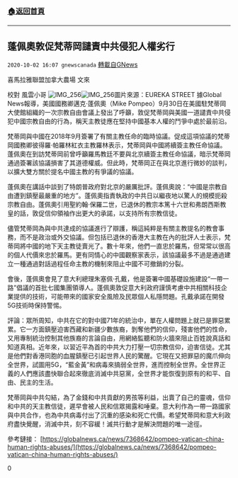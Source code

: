 ###  [:house:返回首頁](https://github.com/ourhimalayas/txt)
---

## 蓬佩奧敦促梵蒂岡譴責中共侵犯人權劣行
`2020-10-02 16:07 gnewscanada` [轉載自GNews](https://gnews.org/zh-hant/398390/)

喜馬拉雅聯盟加拿大農場   文來

校對   風雲小哥
![IMG_256]()![IMG_256](https://s3.amazonaws.com/gnews-media-offload/wp-content/uploads/2020/10/02153256/FFFF.jpg)圖片來源：EUREKA STREET
據Global News報導，美國國務卿邁克·蓬佩奧（Mike Pompeo）9月30日在美國駐梵蒂岡大使館組織的一次宗教自由會議上發出了呼籲，敦促梵蒂岡與美國一道譴責中共侵犯中國宗教自由的行為，稱天主教徒應在堅持中國基本人權的鬥爭中處於最前沿。

梵蒂岡與中國在2018年9月簽署了有關主教任命的臨時協議。促成這項協議的梵蒂岡國務卿彼得羅·帕羅林紅衣主教羅林表示，梵蒂岡與中國將續簽主教任命協議。蓬佩奧在到訪梵蒂岡前曾呼籲羅馬教廷不要與北京續簽主教任命協議，暗示梵蒂岡通過簽署該協議損害了其道德權威。但此時，梵蒂岡正在與北京進行微妙的談判，以擴大雙方關於提名中國主教的有爭議的協議。

蓬佩奧在講話中談到了特朗普政府對北京的嚴厲批評。蓬佩奧說：“中國是宗教自由遭到鎮壓最嚴重的地方”。蓬佩奧指責執政的中共日以繼夜地以驚人的規模扼殺宗教自由。蓬佩奧引用聖約翰·保羅二世，已退休的教宗本篤十六世和弗朗西斯教皇的話，敦促信仰領袖作出更大的承諾，以支持所有宗教信徒。

儘管梵蒂岡為與中共達成的協議進行了辯護，稱這純粹是有關主教提名的教會事務，而不是政治或外交協議。但包括已退休的香港大主教在內的批評人士表示，梵蒂岡將中國的地下天主教徒賣光了。數十年來，他們一直忠於羅馬，但常常以很高的個人代價來忠於羅馬。更有同情心的中國觀察家表示，該協議最多不過是通過建立一種通過對話過程任命主教的機制來阻止中國不可撤銷的分裂。

會後，蓬佩奧會見了意大利總理朱塞佩·孔戴，他是簽署中國基礎設施建設“一帶一路”倡議的首批七國集團領導人。蓬佩奧敦促意大利政府謹慎考慮中共相關科技企業提供的技術，可能帶來的國家安全風險及民眾個人私隱問題。孔戴承諾在開發5G技術時保持警惕。

評論：眾所周知，中共在它的對中國71年的統治中，單在人權問題上就已是罪惡累累。它一方面鎮壓迫害西藏和新疆少數族裔，剝奪他們的信仰，殘害他們的性命，又用專制統治控制其他族裔的言論自由，用網絡監聽和防火牆來阻止百姓說真話和知道真相。近年來，以習近平為首的中共大力打壓一切宗教信仰，迫害信徒。尤其是他們對香港同胞的血腥鎮壓已引起世界人民的驚醒。它現在又把罪惡的魔爪伸向全世界，試圖用5G，“藍金黃”和病毒來搞弱全世界，進而控制全世界。全世界正義的人們應該盡快聯合起來徹底消滅中共惡黨，全世界才能恢復到原有的和平、自由、民主的生活。

梵蒂岡與中共勾結，為了金錢和中共貢獻的男孩等利益，出賣了自己的靈魂，信仰和中共的天主教信徒，遲早會被人民和信眾揭露和唾棄。意大利作為一帶一路國家與中共合作，也為中共病毒付出了沉重的感染和死亡代價。希望梵蒂岡和意大利政府盡快覺醒，消滅中共，刻不容緩！滅共行動才是解決問題的唯一途徑。

參考鏈接： [https://globalnews.ca/news/7368642/pompeo-vatican-china-human-rights-abuses/](https://globalnews.ca/news/7368642/pompeo-vatican-china-human-rights-abuses/)

0
